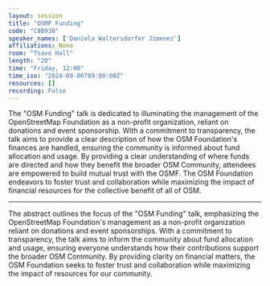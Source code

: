 ```yaml
---
layout: session
title: "OSMF Funding"
code: "C8B93B"
speaker_names: ['Daniela Waltersdorfer Jimenez']
affiliations: None
room: "Tsavo Hall"
length: "20"
time: "Friday, 12:00"
time_iso: "2024-09-06T09:00:00Z"
resources: []
recording: False
---
```


The &#34;OSM Funding&#34; talk is dedicated to illuminating the management of the OpenStreetMap Foundation as a non-profit organization, reliant on donations and event sponsorship. With a commitment to transparency, the talk aims to provide a clear description of how the OSM Foundation's finances are handled, ensuring the community is informed about fund allocation and usage. By providing a clear understanding of where funds are directed and how they benefit the broader OSM Community, attendees are empowered to build mutual trust with the OSMF. The OSM Foundation endeavors to foster trust and collaboration while maximizing the impact of financial resources for the collective benefit of all of OSM.

<hr>

The abstract outlines the focus of the &#34;OSM Funding&#34; talk, emphasizing the OpenStreetMap Foundation's management as a non-profit organization reliant on donations and event sponsorships. With a commitment to transparency, the talk aims to inform the community about fund allocation and usage, ensuring everyone understands how their contributions support the broader OSM Community. By providing clarity on financial matters, the OSM Foundation seeks to foster trust and collaboration while maximizing the impact of resources for our community.

